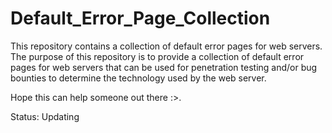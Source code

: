 # Default_Error_Page_Collection

This repository contains a collection of default error pages for web servers. The purpose of this repository is to provide a collection of default error pages for web servers that can be used for penetration testing and/or bug bounties to determine the technology used by the web server.

Hope this can help someone out there :>.

Status: Updating
